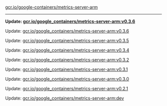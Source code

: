 [gcr.io/google-containers/metrics-server-arm](https://hub.docker.com/r/cruse/metrics-server-arm/tags/) 

----
**Update: [gcr.io/google_containers/metrics-server-arm:v0.3.6](https://hub.docker.com/r/cruse/metrics-server-arm/tags/)**

Update: [gcr.io/google_containers/metrics-server-arm:v0.3.6](https://hub.docker.com/r/cruse/metrics-server-arm/tags/)

Update: [gcr.io/google_containers/metrics-server-arm:v0.3.5](https://hub.docker.com/r/cruse/metrics-server-arm/tags/)

Update: [gcr.io/google_containers/metrics-server-arm:v0.3.4](https://hub.docker.com/r/cruse/metrics-server-arm/tags/)

Update: [gcr.io/google_containers/metrics-server-arm:v0.3.2](https://hub.docker.com/r/cruse/metrics-server-arm/tags/)

Update: [gcr.io/google_containers/metrics-server-arm:v0.3.1](https://hub.docker.com/r/cruse/metrics-server-arm/tags/)

Update: [gcr.io/google_containers/metrics-server-arm:v0.3.0](https://hub.docker.com/r/cruse/metrics-server-arm/tags/)

Update: [gcr.io/google_containers/metrics-server-arm:v0.2.1](https://hub.docker.com/r/cruse/metrics-server-arm/tags/)

Update: [gcr.io/google_containers/metrics-server-arm:dev](https://hub.docker.com/r/cruse/metrics-server-arm/tags/)

